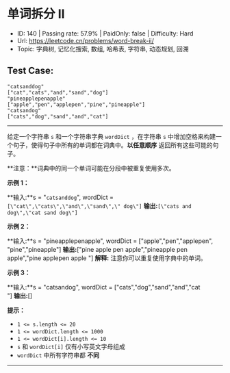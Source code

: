 # 单词拆分 II                                                       

* ID: 140     | Passing rate: 57.9% | PaidOnly: false  | Difficulty: Hard
* Url: https://leetcode.cn/problems/word-break-ii/
* Topic: 字典树, 记忆化搜索, 数组, 哈希表, 字符串, 动态规划, 回溯

## Test Case:

```
"catsanddog"
["cat","cats","and","sand","dog"]
"pineapplepenapple"
["apple","pen","applepen","pine","pineapple"]
"catsandog"
["cats","dog","sand","and","cat"]
```

---

给定一个字符串 `s` 和一个字符串字典 `wordDict` ，在字符串 `s`
中增加空格来构建一个句子，使得句子中所有的单词都在词典中。**以任意顺序**
返回所有这些可能的句子。

**注意：**词典中的同一个单词可能在分段中被重复使用多次。


**示例 1：**

**输入:**s = \"`catsanddog`\", wordDict = `[\"cat\",\"cats\",\"and\",\"sand\",\"
dog\"]`
**输出:**`[\"cats and dog\",\"cat sand dog\"]`

**示例 2：**

**输入:**s = \"pineapplepenapple\", wordDict = [\"apple\",\"pen\",\"applepen\",\
"pine\",\"pineapple\"]
**输出:**[\"pine apple pen apple\",\"pineapple pen apple\",\"pine applepen apple
\"]
**解释:** 注意你可以重复使用字典中的单词。

**示例 3：**

**输入:**s = \"catsandog\", wordDict = [\"cats\",\"dog\",\"sand\",\"and\",\"cat\
"]
**输出:**[]


**提示：**


* `1 <= s.length <= 20`
* `1 <= wordDict.length <= 1000`
* `1 <= wordDict[i].length <= 10`
* `s` 和 `wordDict[i]` 仅有小写英文字母组成
* `wordDict` 中所有字符串都 **不同**

---